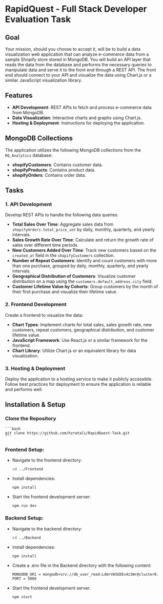 # RapidQuest - Full Stack Developer Evaluation Task

## Goal

Your mission, should you choose to accept it, will be to build a data visualization web application that can analyze e-commerce data from a sample Shopify store stored in MongoDB. You will build an API layer that reads the data from the database and performs the necessary queries to manipulate data and serve it to the front end through a REST API. The front end should connect to your API and visualize the data using Chart.js or a similar JavaScript visualization library.

## Features

- **API Development**: REST APIs to fetch and process e-commerce data from MongoDB.
- **Data Visualization**: Interactive charts and graphs using Chart.js.
- **Hosting & Deployment**: Instructions for deploying the application.

## MongoDB Collections

The application utilizes the following MongoDB collections from the `RQ_Analytics` database:

- **shopifyCustomers**: Contains customer data.
- **shopifyProducts**: Contains product data.
- **shopifyOrders**: Contains order data.

## Tasks

### 1. API Development

Develop REST APIs to handle the following data queries:

- **Total Sales Over Time**: Aggregate sales data from `shopifyOrders.total_price_set` by daily, monthly, quarterly, and yearly intervals.
- **Sales Growth Rate Over Time**: Calculate and return the growth rate of sales over different time periods.
- **New Customers Added Over Time**: Track new customers based on the `created_at` field in the `shopifyCustomers` collection.
- **Number of Repeat Customers**: Identify and count customers with more than one purchase, grouped by daily, monthly, quarterly, and yearly intervals.
- **Geographical Distribution of Customers**: Visualize customer distribution on a map using the `customers.default_address.city` field.
- **Customer Lifetime Value by Cohorts**: Group customers by the month of their first purchase and visualize their lifetime value.

### 2. Frontend Development

Create a frontend to visualize the data:

- **Chart Types**: Implement charts for total sales, sales growth rate, new customers, repeat customers, geographical distribution, and customer lifetime value.
- **JavaScript Framework**: Use React.js or a similar framework for the frontend.
- **Chart Library**: Utilize Chart.js or an equivalent library for data visualization.

### 3. Hosting & Deployment

Deploy the application to a hosting service to make it publicly accessible. Follow best practices for deployment to ensure the application is reliable and performs well.

## Installation & Setup

### Clone the Repository
    ```bash
    git clone https://github.com/hzratali/RapidQuest-Task.git
    ```


### Frontend Setup:

- Navigate to the frontend directory:
    ```bash
    cd ../Frontend
    ```

- Install dependencies:
    ```bash
    npm install
    ```

- Start the frontend development server:
    ```bash
    npm run dev
    ```

### Backend Setup:

- Navigate to the backend directory:
    ```bash
    cd ../Backend
    ```

- Install dependencies:
    ```bash
    npm install
    ```

- Create a .env file in the Backend directory with the following content:
    ```bash
    MONGODB_URI = mongodb+srv://db_user_read:LdmrVA5EDEv4z3Wr@cluster0.n10ox.mongodb.net/?retryWrites=true&w=majority&appName=Cluster0PORT=5000
    PORT = 5000
    ```

- Start the frontend development server:
    ```bash
    npm start
    ```
